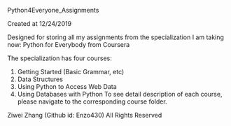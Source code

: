 Python4Everyone_Assignments 

Created at 12/24/2019 

Designed for storing all my assignments from the specialization I am taking now: Python for Everybody from Coursera

The specialization has four courses: 
1. Getting Started (Basic Grammar, etc)
2. Data Structures 
3. Using Python to Access Web Data 
4. Using Databases with Python
To see detail description of each course, please navigate to the corresponding course folder.

Ziwei Zhang (Github id: Enzo430) All Rights Reserved 
